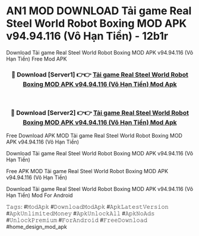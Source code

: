 # AN1 MOD DOWNLOAD Tải game Real Steel World Robot Boxing MOD APK v94.94.116 (Vô Hạn Tiền) - 12b1r
Download Tải game Real Steel World Robot Boxing MOD APK v94.94.116 (Vô Hạn Tiền) Free Mod APK

<div align="center">
<h3>🔴 Download [Server1] 👉👉 <a href="https://apk-comot.site?title=Tải_game_Real_Steel_World_Robot_Boxing_MOD_APK_v94.94.116_(Vô_Hạn_Tiền)">Tải game Real Steel World Robot Boxing MOD APK v94.94.116 (Vô Hạn Tiền) Mod Apk</a></h3><br>

<h3>🔴 Download [Server2] 👉👉 <a href="https://apk-comot.site?title=Tải_game_Real_Steel_World_Robot_Boxing_MOD_APK_v94.94.116_(Vô_Hạn_Tiền)">Tải game Real Steel World Robot Boxing MOD APK v94.94.116 (Vô Hạn Tiền) Mod Apk</a></h3>
</div>


Free Download APK MOD Tải game Real Steel World Robot Boxing MOD APK v94.94.116 (Vô Hạn Tiền)

Download Tải game Real Steel World Robot Boxing MOD APK v94.94.116 (Vô Hạn Tiền) 

Free APK MOD Tải game Real Steel World Robot Boxing MOD APK v94.94.116 (Vô Hạn Tiền) 

Download Tải game Real Steel World Robot Boxing MOD APK v94.94.116 (Vô Hạn Tiền) Mod For Android

𝚃𝚊𝚐𝚜: #𝙼𝚘𝚍𝙰𝚙𝚔 #𝙳𝚘𝚠𝚗𝚕𝚘𝚊𝚍𝙼𝚘𝚍𝙰𝚙𝚔 #𝙰𝚙𝚔𝙻𝚊𝚝𝚎𝚜𝚝𝚅𝚎𝚛𝚜𝚒𝚘𝚗 #𝙰𝚙𝚔𝚄𝚗𝚕𝚒𝚖𝚒𝚝𝚎𝚍𝙼𝚘𝚗𝚎𝚢 #𝙰𝚙𝚔𝚄𝚗𝚕𝚘𝚌𝚔𝙰𝚕𝚕 #𝙰𝚙𝚔𝙽𝚘𝙰𝚍𝚜 #𝚄𝚗𝚕𝚘𝚌𝚔𝙿𝚛𝚎𝚖𝚒𝚞𝚖 #𝙵𝚘𝚛𝙰𝚗𝚍𝚛𝚘𝚒𝚍 #𝙵𝚛𝚎𝚎𝙳𝚘𝚠𝚗𝚕𝚘𝚊𝚍 #home_design_mod_apk